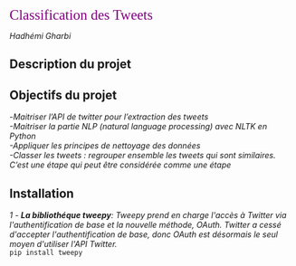 <font style="font-family:cursive; font-size:25px; color:purple;">Classification des Tweets</font>

_Hadhémi Gharbi_

## Description du projet

## Objectifs du projet
-_Maitriser l’API de twitter pour l’extraction des tweets<br/>
-Maitriser la partie NLP (natural language processing) avec NLTK en Python<br/>
-Appliquer les principes de nettoyage des données<br/>
-Classer les tweets : regrouper ensemble les tweets qui sont similaires. C’est une étape qui peut être considérée comme une étape_

## Installation
_1 - <b>La bibliothéque tweepy</b>: Tweepy prend en charge l'accès à Twitter via l'authentification de base et la nouvelle méthode, OAuth. Twitter a cessé d'accepter l'authentification de base, donc OAuth est désormais le seul moyen d'utiliser l'API Twitter._<br/>
``pip install tweepy``
<br/>
